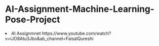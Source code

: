 
# AI-Assignment-Machine-Learning-Pose-Project
<li>AI Assignmnet https://www.youtube.com/watch?v=iJO8Atu3Jbo&ab_channel=FaisalQureshi</li>
